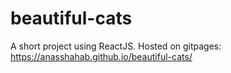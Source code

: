 # beautiful-cats
A short project using ReactJS. Hosted on gitpages: https://anasshahab.github.io/beautiful-cats/
